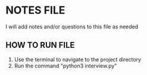 # NOTES FILE

I will add notes and/or questions to this file as needed

## HOW TO RUN FILE
1. Use the terminal to navigate to the project directory
2. Run the command "python3 interview.py"